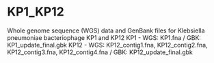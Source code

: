 # KP1_KP12
Whole genome sequence (WGS) data and GenBank files for Klebsiella pneumoniae bacteriophage KP1 and KP12
KP1 - WGS: KP1.fna / GBK: KP1_update_final.gbk
KP12 - WGS: KP12_contig1.fna, KP12_contig2.fna, KP12_contig3.fna, KP12_contig4.fna / GBK: KP12_update_final.gbk
